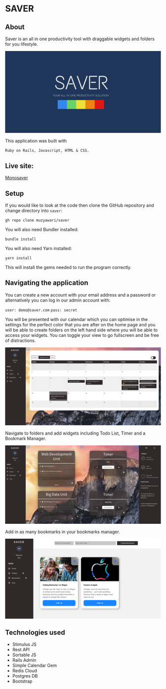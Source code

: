 
# SAVER

## About

Saver is an all in one productivity tool with draggable widgets and folders for you lifestyle. 


![UI - Home](app/assets/images/og.png)

This application was built with
```
Ruby on Rails, Javascript, HTML & CSS.
```

## Live site:

[Monosaver](https://www.monosaver.com/)

## Setup

If you would like to look at the code then clone the GitHub repository and change directory into `saver`:
```
gh repo clone muzyawari/saver
```

You will also need Bundler installed:
```
bundle install
```
You will also need Yarn installed:
```
yarn install
```
This will install the gems needed to run the program correctly.

## Navigating the application

You can create a new account with your email address and a password or alternatively you can log in our admin account with:

`user: demo@saver.com`
`pass: secret`

You will be presented with our calendar which you can optimise in the settings for the perfect color that you are after on the home page and you will be able to create folders on the left hand side where you will be able to access your widgets. You can toggle your view to go fullscreen and be free of distractions. 

![feed](app/assets/images/homepage.png)

Navigate to folders and add widgets including Todo List, Timer and a Bookmark Manager. 

![feed](app/assets/images/Folder.png)

Add in as many bookmarks in your bookmarks manager. 

![feed](app/assets/images/bookmark.png)


## Technologies used

- Stimulus JS
- Rest API
- Sortable JS
- Rails Admin
- Simple Calendar Gem
- Redis Cloud
- Postgres DB
- Bootstrap



